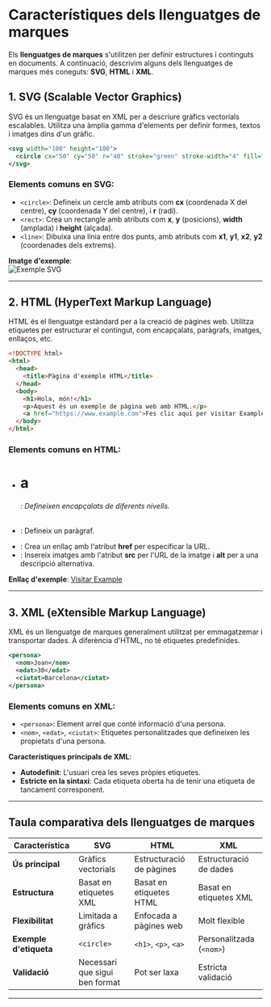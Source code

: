 # Característiques dels llenguatges de marques

Els **llenguatges de marques** s'utilitzen per definir estructures i continguts en documents. A continuació, descrivim alguns dels llenguatges de marques més coneguts: **SVG**, **HTML** i **XML**.

## 1. SVG (Scalable Vector Graphics)

SVG és un llenguatge basat en XML per a descriure gràfics vectorials escalables. Utilitza una àmplia gamma d'elements per definir formes, textos i imatges dins d'un gràfic.

```xml
<svg width="100" height="100">
  <circle cx="50" cy="50" r="40" stroke="green" stroke-width="4" fill="yellow" />
</svg>
```

### **Elements comuns en SVG**:
- `<circle>`: Defineix un cercle amb atributs com **cx** (coordenada X del centre), **cy** (coordenada Y del centre), i **r** (radi).
- `<rect>`: Crea un rectangle amb atributs com **x**, **y** (posicions), **width** (amplada) i **height** (alçada).
- `<line>`: Dibuixa una línia entre dos punts, amb atributs com **x1**, **y1**, **x2**, **y2** (coordenades dels extrems).

**Imatge d'exemple**:  
![Exemple SVG]()

---

## 2. HTML (HyperText Markup Language)

HTML és el llenguatge estàndard per a la creació de pàgines web. Utilitza etiquetes per estructurar el contingut, com encapçalats, paràgrafs, imatges, enllaços, etc.

```html
<!DOCTYPE html>
<html>
  <head>
    <title>Pàgina d'exemple HTML</title>
  </head>
  <body>
    <h1>Hola, món!</h1>
    <p>Aquest és un exemple de pàgina web amb HTML.</p>
    <a href="https://www.example.com">Fes clic aquí per visitar Example</a>
  </body>
</html>
```

### **Elements comuns en HTML**:
- **<h1> a <h6>**: Defineixen encapçalats de diferents nivells.
- **<p>**: Defineix un paràgraf.
- **<a>**: Crea un enllaç amb l'atribut **href** per especificar la URL.
- **<img>**: Insereix imatges amb l'atribut **src** per l'URL de la imatge i **alt** per a una descripció alternativa.

**Enllaç d'exemple**: [Visitar Example](https://www.example.com)

---

## 3. XML (eXtensible Markup Language)

XML és un llenguatge de marques generalment utilitzat per emmagatzemar i transportar dades. A diferència d'HTML, no té etiquetes predefinides.

```xml
<persona>
  <nom>Joan</nom>
  <edat>30</edat>
  <ciutat>Barcelona</ciutat>
</persona>
```

### **Elements comuns en XML**:
- `<persona>`: Element arrel que conté informació d'una persona.
- `<nom>`, `<edat>`, `<ciutat>`: Etiquetes personalitzades que defineixen les propietats d'una persona.

**Característiques principals de XML**:
- **Autodefinit**: L'usuari crea les seves pròpies etiquetes.
- **Estricte en la sintaxi**: Cada etiqueta oberta ha de tenir una etiqueta de tancament corresponent.

---

## Taula comparativa dels llenguatges de marques

| Característica    | **SVG**                   | **HTML**                 | **XML**                   |
|-------------------|---------------------------|--------------------------|---------------------------|
| **Ús principal**  | Gràfics vectorials         | Estructuració de pàgines  | Estructuració de dades     |
| **Estructura**    | Basat en etiquetes XML     | Basat en etiquetes HTML   | Basat en etiquetes XML     |
| **Flexibilitat**  | Limitada a gràfics         | Enfocada a pàgines web    | Molt flexible              |
| **Exemple d'etiqueta** | `<circle>`              | `<h1>`, `<p>`, `<a>`      | Personalitzada (`<nom>`)   |
| **Validació**     | Necessari que sigui ben format | Pot ser laxa           | Estricta validació         |

---
